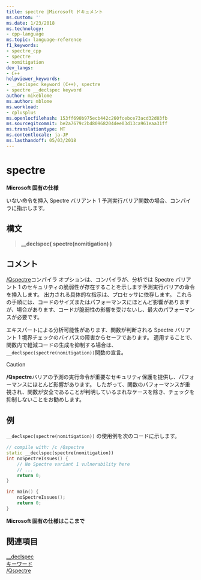 ```yaml
---
title: spectre |Microsoft ドキュメント
ms.custom: ''
ms.date: 1/23/2018
ms.technology:
- cpp-language
ms.topic: language-reference
f1_keywords:
- spectre_cpp
- spectre
- nomitigation
dev_langs:
- C++
helpviewer_keywords:
- __declspec keyword (C++), spectre
- spectre __declspec keyword
author: mikeblome
ms.author: mblome
ms.workload:
- cplusplus
ms.openlocfilehash: 153ff690b975ecb442c260fcebce73acd32d03fb
ms.sourcegitcommit: be2a7679c2bd80968204dee03d13ca961eaa31ff
ms.translationtype: MT
ms.contentlocale: ja-JP
ms.lasthandoff: 05/03/2018
---
```

# <a name="spectre"></a>spectre

**Microsoft 固有の仕様**

いない命令を挿入 Spectre バリアント 1 予測実行バリア関数の場合、コンパイラに指示します。

## <a name="syntax"></a>構文

> **__declspec( spectre(nomitigation) )**  

## <a name="remarks"></a>コメント

[/Qspectre](../build/reference/qspectre.md)コンパイラ オプションは、コンパイラが、分析では Spectre バリアント 1 のセキュリティの脆弱性が存在することを示します予測実行バリアの命令を挿入します。 出力される具体的な指示は、プロセッサに依存します。 これらの手順には、コードのサイズまたはパフォーマンスにほとんど影響がありますが、場合があります、コードが脆弱性の影響を受けないし、最大のパフォーマンスが必要です。

エキスパートによる分析可能性があります、関数が判断される Spectre バリアント 1 境界チェックのバイパスの障害からセーフであります。 適用することで、関数内で軽減コードの生成を抑制する場合は、`__declspec(spectre(nomitigation))`関数の宣言。

> [!CAUTION]
> **/Qspectre**バリアの予測の実行命令が重要なセキュリティ保護を提供し、パフォーマンスにほとんど影響があります。 したがって、関数のパフォーマンスが重視され、関数が安全であることが判明しているまれなケースを除き、チェックを抑制しないことをお勧めします。

## <a name="example"></a>例

`__declspec(spectre(nomitigation))` の使用例を次のコードに示します。

```cpp
// compile with: /c /Qspectre
static __declspec(spectre(nomitigation))
int noSpectreIssues() {
    // No Spectre variant 1 vulnerability here
    // ...
    return 0;
}

int main() {
    noSpectreIssues();
    return 0;
}
```

**Microsoft 固有の仕様はここまで**

## <a name="see-also"></a>関連項目

[__declspec](../cpp/declspec.md)  
[キーワード](../cpp/keywords-cpp.md)  
[/Qspectre](../build/reference/qspectre.md)  
